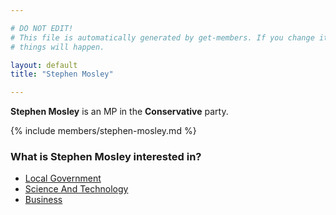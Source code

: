 ```yaml
---

# DO NOT EDIT!
# This file is automatically generated by get-members. If you change it, bad
# things will happen.

layout: default
title: "Stephen Mosley"

---
```


**Stephen Mosley** is an MP in the **Conservative** party.

{% include members/stephen-mosley.md %}

### What is Stephen Mosley interested in?


* [Local Government](/interests/local-government.html)
* [Science And Technology](/interests/science-and-technology.html)
* [Business](/interests/business.html)
